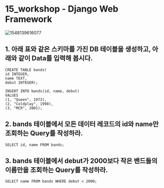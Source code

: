 # 15_workshop - Django Web Framework

![1548139616077](C:\Users\student\AppData\Roaming\Typora\typora-user-images\1548139616077.png)

## 1. 아래 표와 같은 스키마를 가진 DB 테이블을 생성하고, 아래와 같이 Data를 입력해 봅시다.

```sqlite
CREATE TABLE bands(
id INTEGER,
name TEXT,
debut INTEGER);

INSERT INTO bands(id, name, debut)
VALUES
(1, "Queen", 1973),
(2, "Coldplay", 1998),
(3, "MCR", 2001);
```



## 2. bands 테이블에서 모든 데이터 레코드의 id와 name만 조회하는 Query를 작성하라.

```sqlite
SELECT id, name FROM bands;
```



## 3. bands 테이블에서 debut가 2000보다 작은 밴드들의 이름만을 조회하는 Query를 작성하라.

```sqlite
SELECT name FROM bands WHERE debut < 2000;
```